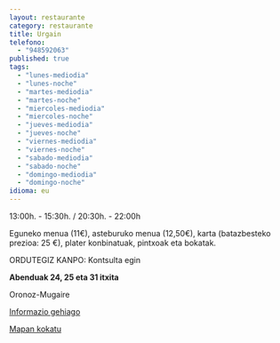 ```yaml
---
layout: restaurante
category: restaurante
title: Urgain
telefono:
  - "948592063"
published: true
tags:
  - "lunes-mediodia"
  - "lunes-noche"
  - "martes-mediodia"
  - "martes-noche"
  - "miercoles-mediodia"
  - "miercoles-noche"
  - "jueves-mediodia"
  - "jueves-noche"
  - "viernes-mediodia"
  - "viernes-noche"
  - "sabado-mediodia"
  - "sabado-noche"
  - "domingo-mediodia"
  - "domingo-noche"
idioma: eu
---
```


13:00h. - 15:30h. / 20:30h. - 22:00h

Eguneko menua (11€), asteburuko menua (12,50€), karta (batazbesteko prezioa: 25 €), plater konbinatuak, pintxoak eta bokatak.

ORDUTEGIZ KANPO: Kontsulta egin

**Abenduak 24, 25 eta 31 itxita**

Oronoz-Mugaire

[Informazio gehiago](http://www.consorciobertiz.org/consorcio/dondecomer/restaurantes/oronoz-mugaire-es-0-189/hotel-restaurante-urgain.html)

[Mapan kokatu](https://maps.google.es/maps?q=Hotel+Urgain+S.L&amp;fb=1&amp;gl=es&amp;hq=restaurante+Urgain+oronoz&amp;cid=0,0,6480356534728947204&amp;t=h&amp;z=16&amp;iwloc=A)

